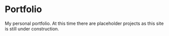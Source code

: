 # Portfolio

My personal portfolio. At this time there are placeholder projects as this site is still under construction.
